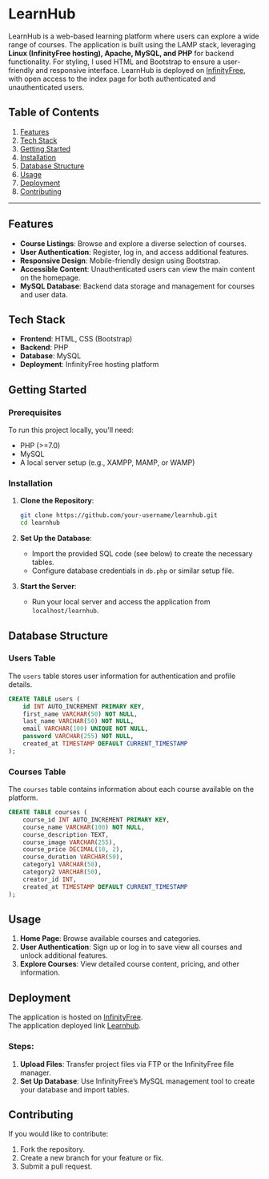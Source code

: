 # LearnHub

LearnHub is a web-based learning platform where users can explore a wide range of courses. The application is built using the LAMP stack, leveraging **Linux (InfinityFree hosting), Apache, MySQL, and PHP** for backend functionality. For styling, I used HTML and Bootstrap to ensure a user-friendly and responsive interface. LearnHub is deployed on [InfinityFree](https://www.infinityfree.net/), with open access to the index page for both authenticated and unauthenticated users.

## Table of Contents

1. [Features](#features)
2. [Tech Stack](#tech-stack)
3. [Getting Started](#getting-started)
4. [Installation](#installation)
5. [Database Structure](#database-structure)
6. [Usage](#usage)
7. [Deployment](#deployment)
8. [Contributing](#contributing)

---

## Features

- **Course Listings**: Browse and explore a diverse selection of courses.
- **User Authentication**: Register, log in, and access additional features.
- **Responsive Design**: Mobile-friendly design using Bootstrap.
- **Accessible Content**: Unauthenticated users can view the main content on the homepage.
- **MySQL Database**: Backend data storage and management for courses and user data.

## Tech Stack

- **Frontend**: HTML, CSS (Bootstrap)
- **Backend**: PHP
- **Database**: MySQL
- **Deployment**: InfinityFree hosting platform

## Getting Started

### Prerequisites

To run this project locally, you'll need:
- PHP (>=7.0)
- MySQL
- A local server setup (e.g., XAMPP, MAMP, or WAMP)

### Installation

1. **Clone the Repository**:
    ```bash
    git clone https://github.com/your-username/learnhub.git
    cd learnhub
    ```

2. **Set Up the Database**:
    - Import the provided SQL code (see below) to create the necessary tables.
    - Configure database credentials in `db.php` or similar setup file.

3. **Start the Server**:
   - Run your local server and access the application from `localhost/learnhub`.

## Database Structure

### Users Table

The `users` table stores user information for authentication and profile details. 

```sql
CREATE TABLE users (
    id INT AUTO_INCREMENT PRIMARY KEY,
    first_name VARCHAR(50) NOT NULL,
    last_name VARCHAR(50) NOT NULL,
    email VARCHAR(100) UNIQUE NOT NULL,
    password VARCHAR(255) NOT NULL,
    created_at TIMESTAMP DEFAULT CURRENT_TIMESTAMP
);
```

### Courses Table

The `courses` table contains information about each course available on the platform.

```sql
CREATE TABLE courses (
    course_id INT AUTO_INCREMENT PRIMARY KEY,
    course_name VARCHAR(100) NOT NULL,
    course_description TEXT,
    course_image VARCHAR(255),
    course_price DECIMAL(10, 2),
    course_duration VARCHAR(50),
    category1 VARCHAR(50),
    category2 VARCHAR(50),
    creator_id INT,
    created_at TIMESTAMP DEFAULT CURRENT_TIMESTAMP
);
```

## Usage

1. **Home Page**: Browse available courses and categories.
2. **User Authentication**: Sign up or log in to save view all courses and unlock additional features.
3. **Explore Courses**: View detailed course content, pricing, and other information.

## Deployment

The application is hosted on [InfinityFree](https://www.infinityfree.net/). <br/>
The application deployed link [Learnhub](http://lamp-learnhub.ct.ws/).

### Steps:

1. **Upload Files**: Transfer project files via FTP or the InfinityFree file manager.
2. **Set Up Database**: Use InfinityFree’s MySQL management tool to create your database and import tables.

## Contributing

If you would like to contribute:
1. Fork the repository.
2. Create a new branch for your feature or fix.
3. Submit a pull request.
